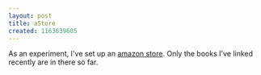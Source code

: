 ```yaml
---
layout: post
title: aStore
created: 1163639605
---
```

As an experiment, I've set up an [amazon store](http://astore.amazon.com/mcdema-20).  Only the books I've linked recently are in there so far.
